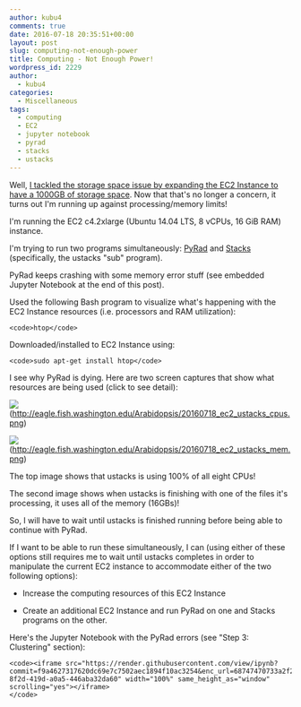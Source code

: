 ```yaml
---
author: kubu4
comments: true
date: 2016-07-18 20:35:51+00:00
layout: post
slug: computing-not-enough-power
title: Computing - Not Enough Power!
wordpress_id: 2229
author:
  - kubu4
categories:
  - Miscellaneous
tags:
  - computing
  - EC2
  - jupyter notebook
  - pyrad
  - stacks
  - ustacks
---
```


Well, [I tackled the storage space issue by expanding the EC2 Instance to have a 1000GB of storage space](2016/07/17/computing-amazon-ec2-instance-out-of-space.html). Now that that's no longer a concern, it turns out I'm running up against processing/memory limits!

I'm running the EC2 c4.2xlarge (Ubuntu 14.04 LTS, 8 vCPUs, 16 GiB RAM) instance.

I'm trying to run two programs simultaneously: [PyRad](https://dereneaton.com/software/pyrad/) and [Stacks](http://catchenlab.life.illinois.edu/stacks/) (specifically, the ustacks "sub" program).

PyRad keeps crashing with some memory error stuff (see embedded Jupyter Notebook at the end of this post).

Used the following Bash program to visualize what's happening with the EC2 Instance resources (i.e. processors and RAM utilization):


    
    <code>htop</code>



Downloaded/installed to EC2 Instance using:


    
    <code>sudo apt-get install htop</code>





I see why PyRad is dying. Here are two screen captures that show what resources are being used (click to see detail):



![](https://eagle.fish.washington.edu/Arabidopsis/20160718_ec2_ustacks_cpus.png)(http://eagle.fish.washington.edu/Arabidopsis/20160718_ec2_ustacks_cpus.png)



![](https://eagle.fish.washington.edu/Arabidopsis/20160718_ec2_ustacks_mem.png)(http://eagle.fish.washington.edu/Arabidopsis/20160718_ec2_ustacks_mem.png)





The top image shows that ustacks is using 100% of all eight CPUs!

The second image shows when ustacks is finishing with one of the files it's processing, it uses all of the memory (16GBs)!

So, I will have to wait until ustacks is finished running before being able to continue with PyRad.

If I want to be able to run these simultaneously, I can (using either of these options still requires me to wait until ustacks completes in order to manipulate the current EC2 instance to accommodate either of the two following options):





  * Increase the computing resources of this EC2 Instance



  * Create an additional EC2 Instance and run PyRad on one and Stacks programs on the other.








Here's the Jupyter Notebook with the PyRad errors (see "Step 3: Clustering" section):


    
    <code><iframe src="https://render.githubusercontent.com/view/ipynb?commit=f9a4627317620dc69e7c7502aec1894f10ac3254&enc_url=68747470733a2f2f7261772e67697468756275736572636f6e74656e742e636f6d2f73723332302f4c6162446f63732f663961343632373331373632306463363965376337353032616563313839346631306163333235342f6a7570797465725f6e62732f73616d2f32303136303731355f6563325f6f6c795f6762735f70797261642e6970796e62&nwo=sr320%2FLabDocs&path=jupyter_nbs%2Fsam%2F20160715_ec2_oly_gbs_pyrad.ipynb&repository_id=13746500#a22d1ce9-8f2d-419d-a0a5-446aba32da60" width="100%" same_height_as="window" scrolling="yes"></iframe>
    </code>
